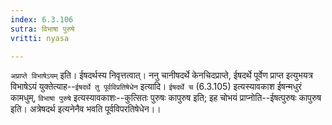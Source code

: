 ```yaml
---
index: 6.3.106
sutra: विभाषा पुरुषे
vritti: nyasa

---
```

`अप्राप्ते विभाषेऽयम्` इति। ईषदर्थस्य निवृत्तत्वात्। ननु चानीषदर्थे केनचिदप्राप्ते, ईषदर्थे पूर्वेण प्राप्त इत्युभयत्र विभाषेऽयं युक्तेत्याह--`ईषदर्थे तु पूर्वविप्रतिषेधेन` इत्यादि। `ईषदर्थे च` (6.3.105) इत्यस्यावकाश ईषन्मधुरं कामधुम्, `विभाषा पुरुषे` इत्यस्यावकाशः--कुत्सितः पुरुषः कापुरुष इति; इह चोभयं प्राप्नोति--ईषत्पुरुषः कापुरुष इति। अत्रेषदर्थ इत्यनेनैव भवति पूर्वविपरतिषेधेन।।